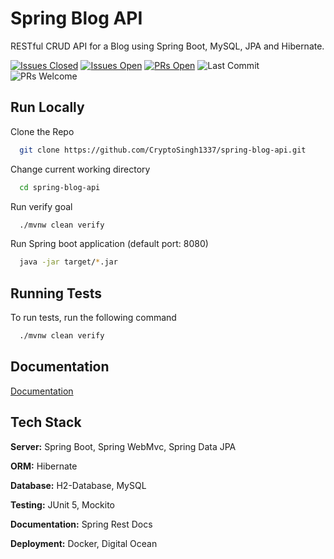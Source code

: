 
# Spring Blog API

RESTful CRUD API for a Blog using Spring Boot, MySQL, JPA and Hibernate.

[![Issues Closed](https://img.shields.io/github/issues-closed/CryptoSingh1337/spring-blog-api?color=red)](https://github.com/CryptoSingh1337/spring-blog-api/issues?q=is%3Aissue+is%3Aclosed)
[![Issues Open](https://img.shields.io/github/issues/CryptoSingh1337/spring-blog-api?color=green)](https://github.com/CryptoSingh1337/spring-blog-api/issues)
[![PRs Open](https://img.shields.io/github/issues-pr/CryptoSingh1337/spring-blog-api)](https://github.com/CryptoSingh1337/spring-blog-api/pulls)
![Last Commit](https://img.shields.io/github/last-commit/CryptoSingh1337/spring-blog-api?color=informational)
![PRs Welcome](https://img.shields.io/badge/prs-welcome-ff69b4)
## Run Locally

Clone the Repo
```bash
  git clone https://github.com/CryptoSingh1337/spring-blog-api.git
```
Change current working directory
```bash
  cd spring-blog-api
```
Run verify goal
```bash
  ./mvnw clean verify
```
Run Spring boot application (default port: 8080)
```bash
  java -jar target/*.jar
```

## Running Tests

To run tests, run the following command

```bash
  ./mvnw clean verify
```


## Documentation

[Documentation](https://cryptosingh1337.github.io/spring-blog-api)


## Tech Stack

**Server:** Spring Boot, Spring WebMvc, Spring Data JPA

**ORM:** Hibernate

**Database:** H2-Database, MySQL

**Testing:** JUnit 5, Mockito

**Documentation:** Spring Rest Docs

**Deployment:** Docker, Digital Ocean